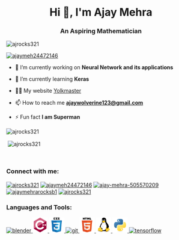 <h1 align="center">Hi 👋, I'm Ajay Mehra</h1>
<h3 align="center">An Aspiring Mathematician</h3>

<p align="left"> <img src="https://komarev.com/ghpvc/?username=ajrocks321&label=Profile%20views&color=0e75b6&style=flat" alt="ajrocks321" /> </p>

<p align="left"> <a href="https://twitter.com/ajaymeh24472146" target="blank"><img src="https://img.shields.io/twitter/follow/ajaymeh24472146?logo=twitter&style=for-the-badge" alt="ajaymeh24472146" /></a> </p>

- 🔭 I’m currently working on **Neural Network and its applications**

- 🌱 I’m currently learning **Keras**

- 👨‍💻 My website [Yolkmaster](https://yolkmaster.me/)

- 📫 How to reach me **ajaywolverine123@gmail.com**

- ⚡ Fun fact **I am Superman**


<p><img align="center" src="https://github-readme-streak-stats.herokuapp.com?user=ajrocks321&ring=1DA1F2&fire=1DA1F2&currStreakLabel=1DA1F2" alt="ajrocks321" /></p>

<p>&nbsp;<img align="center" src="https://github-readme-stats.vercel.app/api?username=ajrocks321&show_icons=true&locale=en" alt="ajrocks321" /></p>

<br>

<h3 align="left">Connect with me:</h3>
<p align="left">
<a href="https://codepen.io/ajrocks321" target="blank"><img align="center" src="https://raw.githubusercontent.com/rahuldkjain/github-profile-readme-generator/master/src/images/icons/Social/codepen.svg" alt="ajrocks321" height="30" width="40" /></a>
<a href="https://twitter.com/ajaymeh24472146" target="blank"><img align="center" src="https://raw.githubusercontent.com/rahuldkjain/github-profile-readme-generator/master/src/images/icons/Social/twitter.svg" alt="ajaymeh24472146" height="30" width="40" /></a>
<a href="https://linkedin.com/in/ajay-mehra-505570209" target="blank"><img align="center" src="https://raw.githubusercontent.com/rahuldkjain/github-profile-readme-generator/master/src/images/icons/Social/linked-in-alt.svg" alt="ajay-mehra-505570209" height="30" width="40" /></a>
<a href="https://www.hackerrank.com/ajaymehrarocksb1" target="blank"><img align="center" src="https://raw.githubusercontent.com/rahuldkjain/github-profile-readme-generator/master/src/images/icons/Social/hackerrank.svg" alt="ajaymehrarocksb1" height="30" width="40" /></a>
<a href="https://auth.geeksforgeeks.org/user/ajrocks321" target="blank"><img align="center" src="https://raw.githubusercontent.com/rahuldkjain/github-profile-readme-generator/master/src/images/icons/Social/geeks-for-geeks.svg" alt="ajrocks321" height="30" width="40" /></a>
</p>

<h3 align="left">Languages and Tools:</h3>
<p align="left"> <a href="https://www.blender.org/" target="_blank"> <img src="https://download.blender.org/branding/community/blender_community_badge_white.svg" alt="blender" width="40" height="40"/> </a> <a href="https://www.w3schools.com/cpp/" target="_blank"> <img src="https://raw.githubusercontent.com/devicons/devicon/master/icons/cplusplus/cplusplus-original.svg" alt="cplusplus" width="40" height="40"/> </a> <a href="https://www.w3schools.com/css/" target="_blank"> <img src="https://raw.githubusercontent.com/devicons/devicon/master/icons/css3/css3-original-wordmark.svg" alt="css3" width="40" height="40"/> </a> <a href="https://git-scm.com/" target="_blank"> <img src="https://www.vectorlogo.zone/logos/git-scm/git-scm-icon.svg" alt="git" width="40" height="40"/> </a> <a href="https://www.w3.org/html/" target="_blank"> <img src="https://raw.githubusercontent.com/devicons/devicon/master/icons/html5/html5-original-wordmark.svg" alt="html5" width="40" height="40"/> </a> <a href="https://www.linux.org/" target="_blank"> <img src="https://raw.githubusercontent.com/devicons/devicon/master/icons/linux/linux-original.svg" alt="linux" width="40" height="40"/> </a> <a href="https://www.python.org" target="_blank"> <img src="https://raw.githubusercontent.com/devicons/devicon/master/icons/python/python-original.svg" alt="python" width="40" height="40"/> </a> <a href="https://www.tensorflow.org" target="_blank"> <img src="https://www.vectorlogo.zone/logos/tensorflow/tensorflow-icon.svg" alt="tensorflow" width="40" height="40"/> </a> </p>

<br>
